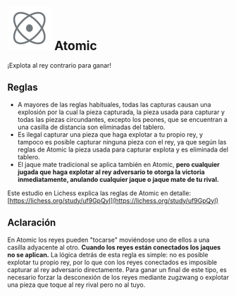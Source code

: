# ![Atomic](https://github.com/gbtami/pychess-variants/blob/master/static/icons/Atomic.svg) Atomic

¡Explota al rey contrario para ganar!

## Reglas

* A mayores de las reglas habituales, todas las capturas causan una explosión por la cual la pieza capturada, la pieza usada para capturar y todas las piezas circundantes, excepto los peones, que se encuentran a una casilla de distancia son eliminadas del tablero.
* Es ilegal capturar una pieza que haga explotar a tu propio rey, y tampoco es posible capturar ninguna pieza con el rey, ya que según las reglas de Atomic la pieza usada para capturar explota y es eliminada del tablero.
* El jaque mate tradicional se aplica también en Atomic, **pero cualquier jugada que haga explotar al rey adversario te otorga la victoria inmediatamente, anulando cualquier jaque o jaque mate de tu rival.**

Este estudio en Lichess explica las reglas de Atomic en detalle: [https://lichess.org/study/uf9GpQyI](https://lichess.org/study/uf9GpQyI)

## Aclaración

En Atomic los reyes pueden "tocarse" moviéndose uno de ellos a una casilla adyacente al otro. **Cuando los reyes están conectados los jaques no se aplican.** La lógica detrás de esta regla es simple: no es posible explotar tu propio rey, por lo que con los reyes conectados es imposible capturar al rey adversario directamente. Para ganar un final de este tipo, es necesario forzar la desconexión de los reyes mediante zugzwang o explotar una pieza que toque al rey rival pero no al tuyo.
